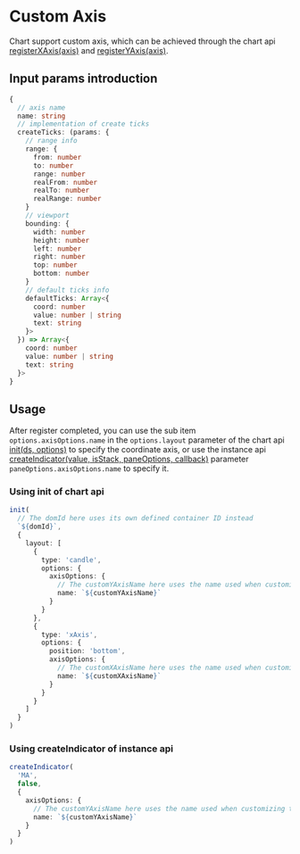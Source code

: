 # Custom Axis

Chart support custom axis, which can be achieved through the chart api [registerXAxis(axis)](./chart-api#registerxaxis-axis) and [registerYAxis(axis)](./chart-api#registeryaxis-axis).

## Input params introduction
```typescript
{
  // axis name
  name: string
  // implementation of create ticks
  createTicks: (params: {
    // range info
    range: {
      from: number
      to: number
      range: number
      realFrom: number
      realTo: number
      realRange: number
    }
    // viewport
    bounding: {
      width: number
      height: number
      left: number
      right: number
      top: number
      bottom: number
    }
    // default ticks info
    defaultTicks: Array<{
      coord: number
      value: number | string
      text: string
    }>
  }) => Array<{
    coord: number
    value: number | string
    text: string
  }>
}
```

## Usage
After register completed, you can use the sub item `options.axisOptions.name` in the `options.layout` parameter of the chart api [init(ds, options)](./chart-api#init-ds-options) to specify the coordinate axis, or use the instance api [createIndicator(value, isStack, paneOptions, callback)](./instance-api#createindicator-value-isstack-paneoptions-callback) parameter `paneOptions.axisOptions.name` to specify it.

### Using init of chart api
```typescript
init(
  // The domId here uses its own defined container ID instead
  `${domId}`,
  {
    layout: [
      {
        type: 'candle',
        options: {
          axisOptions: {
            // The customYAxisName here uses the name used when customizing the y-axis instead
            name: `${customYAxisName}`
          }
        }
      },
      {
        type: 'xAxis',
        options: {
          position: 'bottom',
          axisOptions: {
            // The customXAxisName here uses the name used when customizing the x-axis instead
            name: `${customXAxisName}`
          }
        }
      }
    ]
  }
)
```

### Using createIndicator of instance api
```typescript
createIndicator(
  'MA',
  false,
  {
    axisOptions: {
      // The customYAxisName here uses the name used when customizing the y-axis instead
      name: `${customYAxisName}`
    }
  }
)
```
